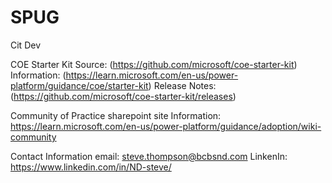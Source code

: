 # SPUG
Cit Dev

COE Starter Kit
Source: (https://github.com/microsoft/coe-starter-kit)
Information: (https://learn.microsoft.com/en-us/power-platform/guidance/coe/starter-kit)
Release Notes: (https://github.com/microsoft/coe-starter-kit/releases)

Community of Practice sharepoint site
Information: https://learn.microsoft.com/en-us/power-platform/guidance/adoption/wiki-community

Contact Information
email: steve.thompson@bcbsnd.com
LinkenIn: https://www.linkedin.com/in/ND-steve/
